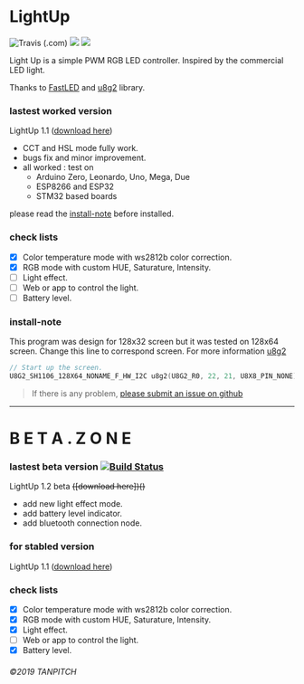 # LightUp
<img alt="Travis (.com)" src="https://img.shields.io/travis/com/TanPitch/Light-Up?style=for-the-badge"> <img src="https://img.shields.io/badge/Lines%20Of%20Code-308-brightgreen?style=for-the-badge"> <img src="https://img.shields.io/github/v/release/TanPitch/Light-Up?style=for-the-badge">

Light Up is a simple PWM RGB LED controller.
Inspired by the commercial LED light.

Thanks to [FastLED](https://github.com/FastLED/FastLED) and [u8g2](https://github.com/olikraus/u8g2) library.

### lastest worked version
LightUp 1.1 ([download here](https://github.com/TanPitch/Light-Up/releases/tag/1.1))
* CCT and HSL mode fully work.
* bugs fix and minor improvement.
* all worked : test on
  * Arduino Zero, Leonardo, Uno, Mega, Due
  * ESP8266 and ESP32
  * STM32 based boards

please read the [install-note](###install-note) before installed.

### check lists

- [x] Color temperature mode with ws2812b color correction.
- [x] RGB mode with custom HUE, Saturature, Intensity.
- [ ] Light effect.
- [ ] Web or app to control the light.
- [ ] Battery level.

### install-note
This program was design for 128x32 screen but it was tested on 128x64 screen.
Change this line to correspond screen.
For more information [u8g2](https://github.com/olikraus/u8g2)

```C
// Start up the screen.
U8G2_SH1106_128X64_NONAME_F_HW_I2C u8g2(U8G2_R0, 22, 21, U8X8_PIN_NONE);
```

 > If there is any problem, [please submit an issue on github](https://help.github.com/en/articles/creating-an-issue)
 
 ----
 
 # B E T A . Z O N E

### lastest beta version [![Build Status](https://travis-ci.org/TanPitch/Light-Up.svg?branch=Beta)](https://travis-ci.org/TanPitch/Light-Up)

LightUp 1.2 beta <s>([download here])()</s>
* add new light effect mode.
* add battery level indicator.
* add bluetooth connection node.

### for stabled version
LightUp 1.1 ([download here](https://github.com/TanPitch/Light-Up/releases/tag/1.1))

### check lists

- [x] Color temperature mode with ws2812b color correction.
- [x] RGB mode with custom HUE, Saturature, Intensity.
- [X] Light effect.
- [ ] Web or app to control the light.
- [X] Battery level.

###### ©2019 TANPITCH
